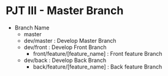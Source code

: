 # PJT III - Master Branch
- Branch Name
    - master
    - dev/master : Develop Master Branch
    - dev/front : Develop Front Branch
        - front/feature/[feature_name] : Front feature Branch
    - dev/back : Develop Back Branch
        - back/feature/[feature_name] : Back feature Branch